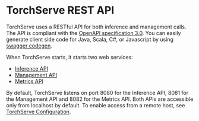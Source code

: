 # TorchServe REST API

TorchServe uses a RESTful API for both inference and management calls. The API is compliant with the [OpenAPI specification 3.0](https://swagger.io/specification/).
You can easily generate client side code for Java, Scala, C#, or Javascript by using [swagger codegen](https://swagger.io/swagger-codegen/).

When TorchServe starts, it starts two web services:

* [Inference API](inference_api.md)
* [Management API](management_api.md)
* [Metrics API](metrics_api.md)

By default, TorchServe listens on port 8080 for the Inference API, 8081 for the Management API and 8082 for the Metrics API.
Both APIs are accessible only from localhost by default. To enable access from a remote host, see [TorchServe Configuration](configuration.md).
